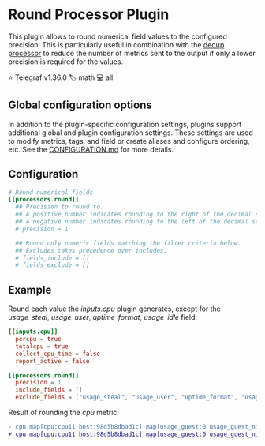 # Round Processor Plugin

This plugin allows to round numerical field values to the configured precision.
This is particularly useful in combination with the [dedup processor][dedup]
to reduce the number of metrics sent to the output if only a lower precision
is required for the values.

⭐ Telegraf v1.36.0
🏷️ math
💻 all

[dedup]: /plugins/processors/dedup/README.md

## Global configuration options <!-- @/docs/includes/plugin_config.md -->

In addition to the plugin-specific configuration settings, plugins support
additional global and plugin configuration settings. These settings are used to
modify metrics, tags, and field or create aliases and configure ordering, etc.
See the [CONFIGURATION.md][CONFIGURATION.md] for more details.

[CONFIGURATION.md]: ../../../docs/CONFIGURATION.md#plugins

## Configuration

```toml @sample.conf
# Round numerical fields
[[processors.round]]
  ## Precision to round to.
  ## A positive number indicates rounding to the right of the decimal separator (i.e. the fractional part).
  ## A negative number indicates rounding to the left of the decimal separator.
  # precision = 1

  ## Round only numeric fields matching the filter criteria below.
  ## Excludes takes precedence over includes.
  # fields_include = []
  # fields_exclude = []
```

## Example

Round each value the _inputs.cpu_ plugin generates, except for the
_usage\_steal_, _usage\_user_, _uptime\_format_, _usage\_idle_ field:

```toml
[[inputs.cpu]]
  percpu = true
  totalcpu = true
  collect_cpu_time = false
  report_active = false

[[processors.round]]
  precision = 1
  include_fields = []
  exclude_fields = ["usage_steal", "usage_user", "uptime_format", "usage_idle" ]
```

Result of rounding the _cpu_ metric:

```diff
- cpu map[cpu:cpu11 host:98d5b8dbad1c] map[usage_guest:0 usage_guest_nice:0 usage_idle:94.3999999994412 usage_iowait:0 usage_irq:0.1999999999998181 usage_nice:0 usage_softirq:0.20000000000209184 usage_steal:0 usage_system:1.2000000000080036 usage_user:4.000000000014552]
+ cpu map[cpu:cpu11 host:98d5b8dbad1c] map[usage_guest:0 usage_guest_nice:0 usage_idle:94.4 usage_iowait:0 usage_irq:0.2 usage_nice:0 usage_softirq:0.2 usage_steal:0 usage_system:1.2 usage_user:4.0]
```
